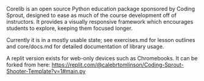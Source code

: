 
Corelib is an open source Python education package sponsored by Coding Sprout, designed to ease as much of the course development off of instructors. It provides a visually responsive framework which encourages students to explore, keeping them focused longer.

Currently it is in a mostly usable state; see exercises.md for lesson outlines and core/docs.md for detailed documentation of library usage.

A replit version exists for web-only devices such as Chromebooks. It can be forked from here: https://replit.com/@calebrtomlinson/Coding-Sprout-Shooter-Template?v=1#main.py
